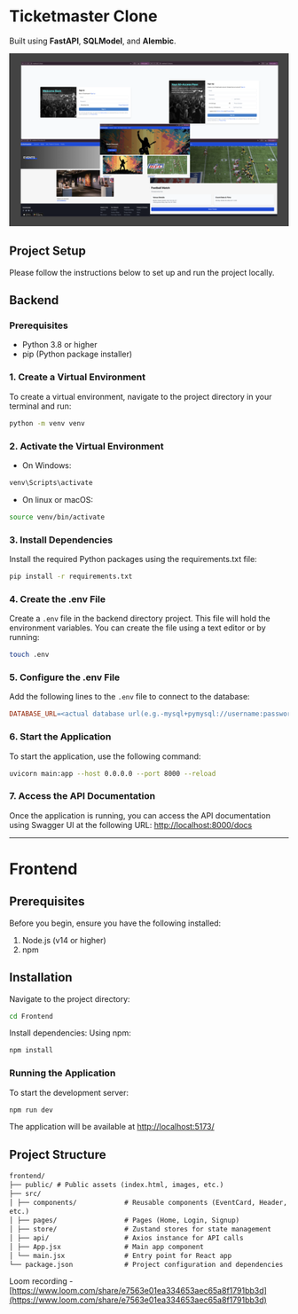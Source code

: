 # Ticketmaster Clone

Built using **FastAPI**, **SQLModel**, and **Alembic**.

![ticketmaster clone demo](./project-image.png "Project Image")

## Project Setup

Please follow the instructions below to set up and run the project locally.

## Backend

### Prerequisites

- Python 3.8 or higher
- pip (Python package installer)

### 1. Create a Virtual Environment

To create a virtual environment, navigate to the project directory in your terminal and run:

```bash
python -m venv venv
```

### 2. Activate the Virtual Environment

- On Windows:

```bash
venv\Scripts\activate
```

- On linux or macOS:

```bash
source venv/bin/activate
```

### 3. Install Dependencies

Install the required Python packages using the requirements.txt file:

```bash
pip install -r requirements.txt
```

### 4. Create the .env File

Create a <code>.env</code> file in the backend directory project. This file will hold the environment variables. You can create the file using a text editor or by running:

```bash
touch .env
```

### 5. Configure the .env File

Add the following lines to the <code>.env</code> file to connect to the database:

```makefile
DATABASE_URL=<actual database url(e.g.-mysql+pymysql://username:password@host:port/database)>
```

### 6. Start the Application

To start the application, use the following command:

```bash
uvicorn main:app --host 0.0.0.0 --port 8000 --reload
```

### 7. Access the API Documentation

Once the application is running, you can access the API documentation using Swagger UI at the following URL: [http://localhost:8000/docs](http://localhost:8000/docs)

---

# Frontend

## Prerequisites

Before you begin, ensure you have the following installed:

1. Node.js (v14 or higher)
2. npm

## Installation

Navigate to the project directory:

```bash
cd Frontend
```

Install dependencies:
Using npm:

```bash
npm install
```

### Running the Application

To start the development server:

```bash
npm run dev
```

The application will be available at [http://localhost:5173/](http://localhost:5173/)

## Project Structure

```text
frontend/
├── public/ # Public assets (index.html, images, etc.)
├── src/
│ ├── components/            # Reusable components (EventCard, Header, etc.)
│ ├── pages/                 # Pages (Home, Login, Signup)
│ ├── store/                 # Zustand stores for state management
│ ├── api/                   # Axios instance for API calls
│ ├── App.jsx                # Main app component
│ └── main.jsx               # Entry point for React app
└── package.json             # Project configuration and dependencies
```

Loom recording - [https://www.loom.com/share/e7563e01ea334653aec65a8f1791bb3d](https://www.loom.com/share/e7563e01ea334653aec65a8f1791bb3d)
